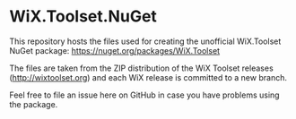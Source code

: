 WiX.Toolset.NuGet
=================

This repository hosts the files used for creating the unofficial WiX.Toolset NuGet package:
https://nuget.org/packages/WiX.Toolset  

The files are taken from the ZIP distribution of the WiX Toolset releases (http://wixtoolset.org) and each WiX release is committed to a new branch.

Feel free to file an issue here on GitHub in case you have problems using the package.
